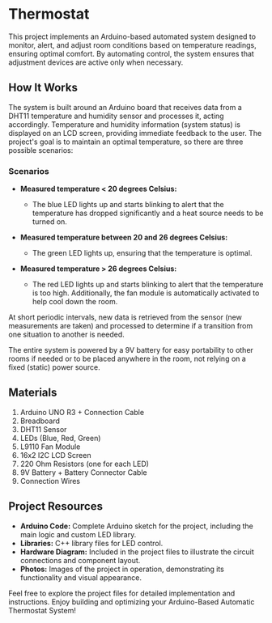 # Thermostat

This project implements an Arduino-based automated system designed to monitor, alert, and adjust room conditions based on temperature readings, ensuring optimal comfort. By automating control, the system ensures that adjustment devices are active only when necessary.

## How It Works

The system is built around an Arduino board that receives data from a DHT11 temperature and humidity sensor and processes it, acting accordingly. Temperature and humidity information (system status) is displayed on an LCD screen, providing immediate feedback to the user. The project's goal is to maintain an optimal temperature, so there are three possible scenarios:

### Scenarios

- **Measured temperature < 20 degrees Celsius:**
  - The blue LED lights up and starts blinking to alert that the temperature has dropped significantly and a heat source needs to be turned on.
  
- **Measured temperature between 20 and 26 degrees Celsius:**
  - The green LED lights up, ensuring that the temperature is optimal.
  
- **Measured temperature > 26 degrees Celsius:**
  - The red LED lights up and starts blinking to alert that the temperature is too high. Additionally, the fan module is automatically activated to help cool down the room.

At short periodic intervals, new data is retrieved from the sensor (new measurements are taken) and processed to determine if a transition from one situation to another is needed.

The entire system is powered by a 9V battery for easy portability to other rooms if needed or to be placed anywhere in the room, not relying on a fixed (static) power source.

## Materials

1. Arduino UNO R3 + Connection Cable
2. Breadboard
3. DHT11 Sensor
4. LEDs (Blue, Red, Green)
5. L9110 Fan Module
6. 16x2 I2C LCD Screen
7. 220 Ohm Resistors (one for each LED)
8. 9V Battery + Battery Connector Cable
9. Connection Wires

## Project Resources

- **Arduino Code:** Complete Arduino sketch for the project, including the main logic and custom LED library.
- **Libraries:** C++ library files for LED control.
- **Hardware Diagram:** Included in the project files to illustrate the circuit connections and component layout.
- **Photos:** Images of the project in operation, demonstrating its functionality and visual appearance.

Feel free to explore the project files for detailed implementation and instructions. Enjoy building and optimizing your Arduino-Based Automatic Thermostat System!
